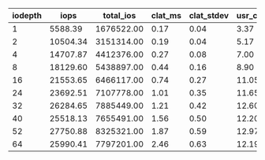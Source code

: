| iodepth| iops| total\_ios| clat\_ms| clat\_stdev| usr\_cpu| sys\_cpu| OSD\_cpu| OSD\_mem| FIO\_cpu| FIO\_mem |
| ---| ---| ---| ---| ---| ---| ---| ---| ---| ---| ---|
 | 1  | 5588.39  | 1676522.00  | 0.17  | 0.04  | 3.37  | 3.36  | 152.29  | 6.96  | 48.47  | 0.00 |
 | 2  | 10504.34  | 3151314.00  | 0.19  | 0.04  | 5.17  | 5.42  | 181.85  | 7.20  | 76.82  | 0.91 |
 | 4  | 14707.87  | 4412376.00  | 0.27  | 0.08  | 7.00  | 6.55  | 185.36  | 7.78  | 94.94  | 1.12 |
 | 8  | 18129.60  | 5438897.00  | 0.44  | 0.16  | 8.90  | 7.10  | 185.49  | 7.80  | 107.05  | 1.23 |
 | 16  | 21553.65  | 6466117.00  | 0.74  | 0.27  | 11.05  | 8.00  | 185.91  | 7.80  | 119.80  | 1.33 |
 | 24  | 23692.51  | 7107778.00  | 1.01  | 0.35  | 11.65  | 7.97  | 187.34  | 7.80  | 124.63  | 1.60 |
 | 32  | 26284.65  | 7885449.00  | 1.21  | 0.42  | 12.60  | 8.51  | 191.01  | 7.80  | 129.75  | 1.76 |
 | 40  | 25518.13  | 7655491.00  | 1.56  | 0.50  | 12.20  | 8.12  | 187.58  | 7.80  | 126.49  | 1.71 |
 | 52  | 27750.88  | 8325321.00  | 1.87  | 0.59  | 12.97  | 8.44  | 191.61  | 7.80  | 129.98  | 1.87 |
 | 64  | 25990.41  | 7797201.00  | 2.46  | 0.63  | 12.19  | 8.20  | 187.75  | 7.80  | 123.83  | 1.71 |
